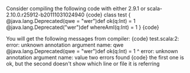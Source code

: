 Consider compiling the following code with either 2.9.1 or scala-2.10.0.r25912-b20111031024940
{code}
class test {
 @java.lang.Deprecated(qwe = "wer")def ok(q:Int) = 1
 @java.lang.Deprecated("wer")def whereAmI(q:Int) = 1
}
{code}

You will get the following messages from compiler:
{code}
test.scala:2: error: unknown annotation argument name: qwe
 @java.lang.Deprecated(qwe = "wer")def ok(q:Int) = 1
                           ^
error: unknown annotation argument name: value
two errors found
{code}
the first one is ok, but the second doesn't show which line or file it is referring
